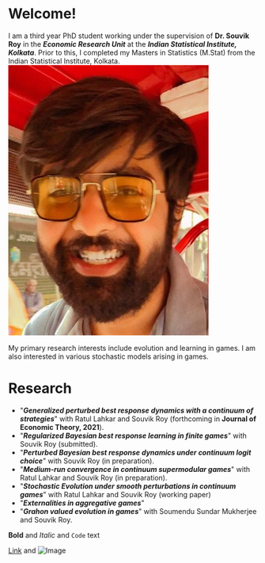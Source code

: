 # Welcome!
I am a third year PhD student working under the supervision of **Dr. Souvik Roy** in the **_Economic Research Unit_** at the **_Indian Statistical Institute, Kolkata_**. Prior to this, I completed my Masters in Statistics (M.Stat) from the Indian Statistical Institute, Kolkata. ![Image](img.jpeg)

My primary research interests include evolution and learning in games. I am also interested in various stochastic models arising in games.
# Research
- "_**Generalized perturbed best response dynamics with a continuum of strategies**_" with Ratul Lahkar and Souvik Roy (forthcoming in **Journal of Economic Theory, 2021**).
- "_**Regularized Bayesian best response learning in finite games**_" with Souvik Roy (submitted).
- "_**Perturbed Bayesian best response dynamics under continuum logit choice**_" with Souvik Roy (in preparation).
- "_**Medium-run convergence in continuum supermodular games**_" with Ratul Lahkar and Souvik Roy (in preparation).
- "_**Stochastic Evolution under smooth perturbations in continuum games**_" with Ratul Lahkar and Souvik Roy (working paper)
- "_**Externalities in aggregative games**_"
- "_**Grahon valued evolution in games**_" with Soumendu Sundar Mukherjee and Souvik Roy.


**Bold** and _Italic_ and `Code` text

[Link](url) and ![Image](src)
```
